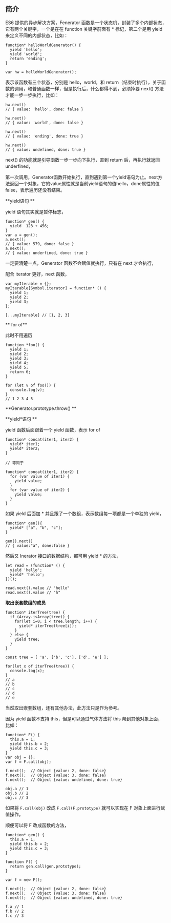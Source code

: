 ## 简介 

ES6 提供的异步解决方案，Fenerator 函数是一个状态机，封装了多个内部状态，它有两个关键字，一个是在在 function 关键字前面有 * 标记，第二个是用 yield 来定义不同的内部状态，比如：

```
function* helloWorldGenerator() {
  yield 'hello';
  yield 'world';
  return 'ending';
}

var hw = helloWorldGenerator();
```

表示该函数有三个状态，分别是 hello，world，和 return（结束时执行），关于函数的调用，和普通函数一样，但是执行后，什么都得不到，必须掉要 next() 方法才能一步一步执行，比如：

```
hw.next()
// { value: 'hello', done: false }

hw.next()
// { value: 'world', done: false }

hw.next()
// { value: 'ending', done: true }

hw.next()
// { value: undefined, done: true }
```

next() 的功能就是引导函数一步一步向下执行，直到 return 后，再执行就返回 underfined，

第一次调用，Generator函数开始执行，直到遇到第一个yield语句为止。next方法返回一个对象，它的value属性就是当前yield语句的值hello，done属性的值false，表示遍历还没有结束。

**yield语句 **

yield 语句其实就是暂停标志，

```
function* gen() {
  yield  123 + 456;
}
var a = gen();
a.next();
// { value: 579, done: false }
a.next();
// { value: underfined, done: true }
```

一定要清楚一点，Generator 函数不会赋值就执行，只有在 next 才会执行，

配合 iterator 更好，next 函数，

```
var myIterable = {};
myIterable[Symbol.iterator] = function* () {
  yield 1;
  yield 2;
  yield 3;
};

[...myIterable] // [1, 2, 3]
```

** for of**

此时不用遍历

```
function *foo() {
  yield 1;
  yield 2;
  yield 3;
  yield 4;
  yield 5;
  return 6;
}

for (let v of foo()) {
  console.log(v);
}
// 1 2 3 4 5
```

**Generator.prototype.throw() **

**yield\*语句 **

yield 函数后面跟着一个 yield 函数，表示 for of

```
function* concat(iter1, iter2) {
  yield* iter1;
  yield* iter2;
}

// 等同于

function* concat(iter1, iter2) {
  for (var value of iter1) {
    yield value;
  }
  for (var value of iter2) {
    yield value;
  }
}
```

如果 yield 后面加 * 并且跟了一个数组，表示数组每一项都是一个单独的 yield，

```
function* gen(){
  yield* ["a", "b", "c"];
}

gen().next()
// { value:"a", done:false }
```

然后又 Inerator 接口的数据结构，都可用 yield * 的方法，

```
let read = (function* () {
  yield 'hello';
  yield* 'hello';
})();

read.next().value // "hello"
read.next().value // "h"
```

**取出嵌套数组的成员**

```
function* iterTree(tree) {
  if (Array.isArray(tree)) {
    for(let i=0; i < tree.length; i++) {
      yield* iterTree(tree[i]);
    }
  } else {
    yield tree;
  }
}

const tree = [ 'a', ['b', 'c'], ['d', 'e'] ];

for(let x of iterTree(tree)) {
  console.log(x);
}
// a
// b
// c
// d
// e
```

当然取出嵌套数组，还有其他办法，此方法只是作为参考。

因为 yield 函数不支持 this，但是可以通过气体方法将 this 帮到其他对象上面，比如：

```
function* F() {
  this.a = 1;
  yield this.b = 2;
  yield this.c = 3;
}
var obj = {};
var f = F.call(obj);

f.next();  // Object {value: 2, done: false}
f.next();  // Object {value: 3, done: false}
f.next();  // Object {value: undefined, done: true}

obj.a // 1
obj.b // 2
obj.c // 3
```

如果将 `F.call(obj)` 改成 `F.call(F.prototype)` 就可以实现在 F 对象上面进行赋值操作。

顺便可以将 F 改成函数的方法，

```
function* gen() {
  this.a = 1;
  yield this.b = 2;
  yield this.c = 3;
}

function F() {
  return gen.call(gen.prototype);
}

var f = new F();

f.next();  // Object {value: 2, done: false}
f.next();  // Object {value: 3, done: false}
f.next();  // Object {value: undefined, done: true}

f.a // 1
f.b // 2
f.c // 3
```

